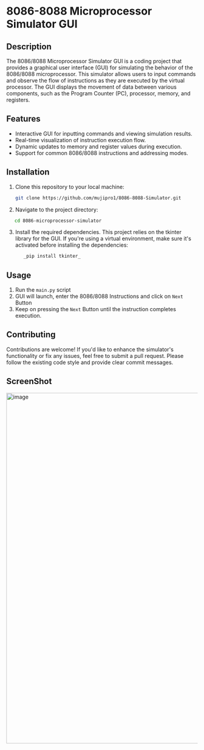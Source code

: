 # 8086-8088 Microprocessor Simulator GUI

## Description

The 8086/8088 Microprocessor Simulator GUI is a coding project that provides a graphical user interface (GUI) for simulating the behavior of the 8086/8088 microprocessor. This simulator allows users to input commands and observe the flow of instructions as they are executed by the virtual processor. The GUI displays the movement of data between various components, such as the Program Counter (PC), processor, memory, and registers.

## Features

- Interactive GUI for inputting commands and viewing simulation results.
- Real-time visualization of instruction execution flow.
- Dynamic updates to memory and register values during execution.
- Support for common 8086/8088 instructions and addressing modes.

## Installation

1. Clone this repository to your local machine:

   ```sh
   git clone https://github.com/mujipro1/8086-8088-Simulator.git
   ```
2. Navigate to the project directory:

  ```sh
     cd 8086-microprocessor-simulator
  ```
3. Install the required dependencies. This project relies on the tkinter library for the GUI.
   If you're using a virtual environment, make sure it's activated before installing the dependencies:
   ```sh
      _pip install tkinter_
   ```
## Usage

1. Run the `main.py` script
2. GUI will launch, enter the 8086/8088 Instructions and click on `Next` Button
3. Keep on pressing the `Next` Button until the instruction completes execution.

## Contributing
Contributions are welcome! If you'd like to enhance the simulator's functionality or fix any issues,
feel free to submit a pull request. Please follow the existing code style and provide clear commit messages.

## ScreenShot

<img width="923" alt="image" src="https://github.com/mujipro1/8086-8088-Simulator/assets/116620251/ddf10984-ad9f-482e-9dbd-b885a930a2df">


